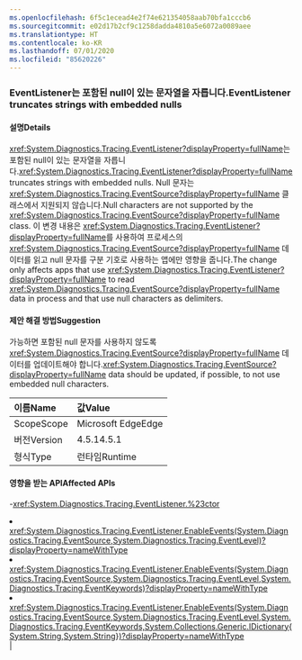 ```yaml
---
ms.openlocfilehash: 6f5c1ecead4e2f74e621354058aab70bfa1cccb6
ms.sourcegitcommit: e02d17b2cf9c1258dadda4810a5e6072a0089aee
ms.translationtype: HT
ms.contentlocale: ko-KR
ms.lasthandoff: 07/01/2020
ms.locfileid: "85620226"
---
```

### <a name="eventlistener-truncates-strings-with-embedded-nulls"></a><span data-ttu-id="68ffd-101">EventListener는 포함된 null이 있는 문자열을 자릅니다.</span><span class="sxs-lookup"><span data-stu-id="68ffd-101">EventListener truncates strings with embedded nulls</span></span>

#### <a name="details"></a><span data-ttu-id="68ffd-102">설명</span><span class="sxs-lookup"><span data-stu-id="68ffd-102">Details</span></span>

<span data-ttu-id="68ffd-103"><xref:System.Diagnostics.Tracing.EventListener?displayProperty=fullName>는 포함된 null이 있는 문자열을 자릅니다.</span><span class="sxs-lookup"><span data-stu-id="68ffd-103"><xref:System.Diagnostics.Tracing.EventListener?displayProperty=fullName> truncates strings with embedded nulls.</span></span> <span data-ttu-id="68ffd-104">Null 문자는 <xref:System.Diagnostics.Tracing.EventSource?displayProperty=fullName> 클래스에서 지원되지 않습니다.</span><span class="sxs-lookup"><span data-stu-id="68ffd-104">Null characters are not supported by the <xref:System.Diagnostics.Tracing.EventSource?displayProperty=fullName> class.</span></span> <span data-ttu-id="68ffd-105">이 변경 내용은 <xref:System.Diagnostics.Tracing.EventListener?displayProperty=fullName>를 사용하여 프로세스의 <xref:System.Diagnostics.Tracing.EventSource?displayProperty=fullName> 데이터를 읽고 null 문자를 구분 기호로 사용하는 앱에만 영향을 줍니다.</span><span class="sxs-lookup"><span data-stu-id="68ffd-105">The change only affects apps that use <xref:System.Diagnostics.Tracing.EventListener?displayProperty=fullName> to read <xref:System.Diagnostics.Tracing.EventSource?displayProperty=fullName> data in process and that use null characters as delimiters.</span></span>

#### <a name="suggestion"></a><span data-ttu-id="68ffd-106">제안 해결 방법</span><span class="sxs-lookup"><span data-stu-id="68ffd-106">Suggestion</span></span>

<span data-ttu-id="68ffd-107">가능하면 포함된 null 문자를 사용하지 않도록 <xref:System.Diagnostics.Tracing.EventSource?displayProperty=fullName> 데이터를 업데이트해야 합니다.</span><span class="sxs-lookup"><span data-stu-id="68ffd-107"><xref:System.Diagnostics.Tracing.EventSource?displayProperty=fullName> data should be updated, if possible, to not use embedded null characters.</span></span>

| <span data-ttu-id="68ffd-108">이름</span><span class="sxs-lookup"><span data-stu-id="68ffd-108">Name</span></span>    | <span data-ttu-id="68ffd-109">값</span><span class="sxs-lookup"><span data-stu-id="68ffd-109">Value</span></span>       |
|:--------|:------------|
| <span data-ttu-id="68ffd-110">Scope</span><span class="sxs-lookup"><span data-stu-id="68ffd-110">Scope</span></span>   |<span data-ttu-id="68ffd-111">Microsoft Edge</span><span class="sxs-lookup"><span data-stu-id="68ffd-111">Edge</span></span>|
|<span data-ttu-id="68ffd-112">버전</span><span class="sxs-lookup"><span data-stu-id="68ffd-112">Version</span></span>|<span data-ttu-id="68ffd-113">4.5.1</span><span class="sxs-lookup"><span data-stu-id="68ffd-113">4.5.1</span></span>|
|<span data-ttu-id="68ffd-114">형식</span><span class="sxs-lookup"><span data-stu-id="68ffd-114">Type</span></span>|<span data-ttu-id="68ffd-115">런타임</span><span class="sxs-lookup"><span data-stu-id="68ffd-115">Runtime</span></span>

#### <a name="affected-apis"></a><span data-ttu-id="68ffd-116">영향을 받는 API</span><span class="sxs-lookup"><span data-stu-id="68ffd-116">Affected APIs</span></span>

-<xref:System.Diagnostics.Tracing.EventListener.%23ctor></li><li><xref:System.Diagnostics.Tracing.EventListener.EnableEvents(System.Diagnostics.Tracing.EventSource,System.Diagnostics.Tracing.EventLevel)?displayProperty=nameWithType></li><li><xref:System.Diagnostics.Tracing.EventListener.EnableEvents(System.Diagnostics.Tracing.EventSource,System.Diagnostics.Tracing.EventLevel,System.Diagnostics.Tracing.EventKeywords)?displayProperty=nameWithType></li><li><xref:System.Diagnostics.Tracing.EventListener.EnableEvents(System.Diagnostics.Tracing.EventSource,System.Diagnostics.Tracing.EventLevel,System.Diagnostics.Tracing.EventKeywords,System.Collections.Generic.IDictionary{System.String,System.String})?displayProperty=nameWithType></li></ul>|
